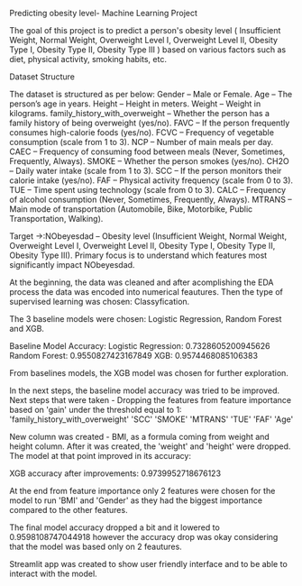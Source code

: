 Predicting obesity level-  Machine Learning Project

The goal of this project is to predict a person's obesity level ( Insufficient Weight, Normal Weight, Overweight Level I, Overweight Level II, Obesity Type I, Obesity Type II, Obesity Type III ) based on various factors such as diet, physical activity, smoking habits, etc.

Dataset Structure

The dataset is structured as per below:
Gender – Male or Female.
Age – The person’s age in years.
Height – Height in meters.
Weight – Weight in kilograms.
family_history_with_overweight – Whether the person has a family history of being overweight (yes/no).
FAVC – If the person frequently consumes high-calorie foods (yes/no).
FCVC – Frequency of vegetable consumption (scale from 1 to 3).
NCP – Number of main meals per day.
CAEC – Frequency of consuming food between meals (Never, Sometimes, Frequently, Always).
SMOKE – Whether the person smokes (yes/no).
CH2O – Daily water intake (scale from 1 to 3).
SCC – If the person monitors their calorie intake (yes/no).
FAF – Physical activity frequency (scale from 0 to 3).
TUE – Time spent using technology (scale from 0 to 3).
CALC – Frequency of alcohol consumption (Never, Sometimes, Frequently, Always).
MTRANS – Main mode of transportation (Automobile, Bike, Motorbike, Public Transportation, Walking).

Target ->:NObeyesdad – Obesity level (Insufficient Weight, Normal Weight, Overweight Level I, Overweight Level II, Obesity Type I, Obesity Type II, Obesity Type III). Primary focus is to understand which features most significantly impact NObeyesdad. 


At the beginning, the data was cleaned and after acomplishing the EDA process the data was encoded into numerical feautures. 
Then the type of supervised learning was chosen: Classyfication. 

The 3 baseline models were chosen: Logistic Regression, Random Forest and XGB.



Baseline Model Accuracy:
Logistic Regression: 0.7328605200945626
Random Forest: 0.9550827423167849
XGB: 0.9574468085106383


From baselines models, the XGB model was chosen for further exploration. 

In the next steps, the baseline model accuracy was tried to be improved.
Next steps that were taken - Dropping the features from feature importance based on 'gain' under the threshold equal to 1:
'family_history_with_overweight'
'SCC'
'SMOKE'
'MTRANS'
'TUE'
'FAF'
'Age'

New column was created - BMI, as a formula coming from weight and height column.
After it was created, the 'weight' and 'height' were dropped.
The model at that point improved in its accuracy: 

XGB accuracy after improvements: 
0.9739952718676123

At the end from feature importance only 2 features were chosen for the model to run 'BMI' and 'Gender' as they had the biggest importance compared to the other features. 

The final model accuracy dropped a bit and it lowered to 0.9598108747044918 however the accuracy drop was okay considering that the model was based only on 2 feautures.

Streamlit app was created to show user friendly interface and to be able to interact with the model. 
